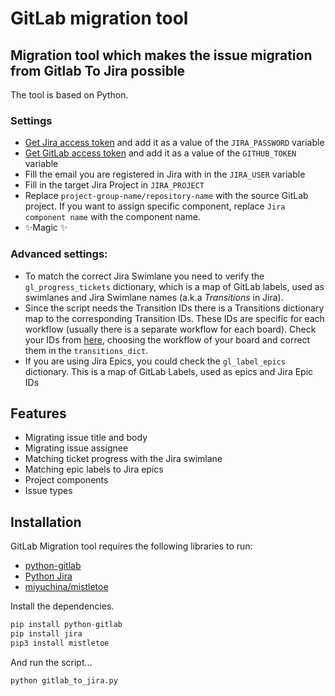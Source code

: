 # GitLab migration tool
## Migration tool which makes the issue migration from Gitlab To Jira possible

The tool is based on Python.

### Settings
- [Get Jira access token](https://id.atlassian.com/manage-profile/security/api-tokens) and add it as a value of the `JIRA_PASSWORD` variable
- [Get GitLab access token](https://gitlab.com/-/profile/personal_access_tokens) and add it as a value of the `GITHUB_TOKEN` variable
- Fill the email you are registered in Jira with in the `JIRA_USER` variable
- Fill in the target Jira Project in `JIRA_PROJECT`
- Replace `project-group-name/repository-name` with the source GitLab project. If you want to assign specific component, replace `Jira component name` with the component name.
- ✨Magic ✨

### Advanced settings:
- To match the correct Jira Swimlane you need to verify the `gl_progress_tickets` dictionary, which is a map of GitLab labels, used as swimlanes and Jira Swimlane names (a.k.a *Transitions* in Jira).
- Since the script needs the Transition IDs there is a Transitions dictionary map to the corresponding Transition IDs. These IDs are specific for each workflow (usually there is a separate workflow for each board). Check your IDs from [here](https://anvilo.atlassian.net/secure/admin/workflows/ListWorkflows.jspa), choosing the workflow of your board and correct them in the `transitions_dict`. 
- If you are using Jira Epics, you could check the `gl_label_epics` dictionary. This is a map of GitLab Labels, used as epics and Jira Epic IDs

## Features

- Migrating issue title and body
- Migrating issue assignee
- Matching ticket progress with the Jira swimlane
- Matching epic labels to Jira epics
- Project components
- Issue types

## Installation

GitLab Migration tool requires the following libraries to run:
- [python-gitlab](https://github.com/python-gitlab/python-gitlab)
- [Python Jira](https://github.com/pycontribs/jira)
- [miyuchina/mistletoe](https://github.com/miyuchina/mistletoe)

Install the dependencies.

```python
pip install python-gitlab
pip install jira
pip3 install mistletoe
```

And run the script...

```python
python gitlab_to_jira.py
```